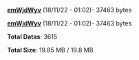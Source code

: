 [**emWjdWyv**](/data/emWjdWyv.txt) (18/11/22 - 01:02)- 37463 bytes

[**emWjdWyv**](/data/emWjdWyv.txt) (18/11/22 - 01:02)- 37463 bytes

**Total Datas**: 3615

**Total Size**: 19.85 MB / 19.8 MB